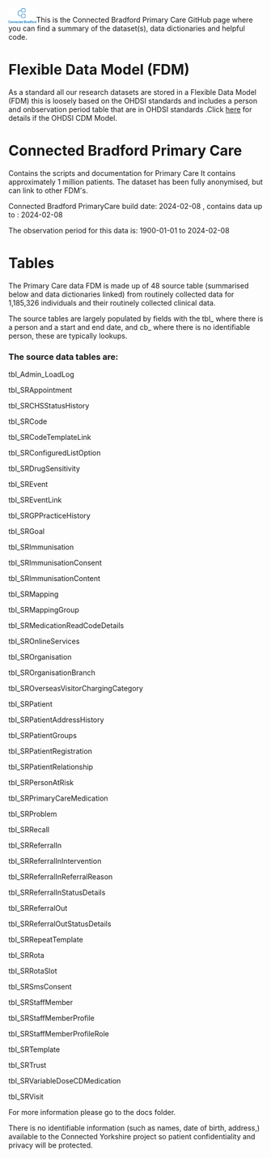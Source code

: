 <a href="https://www.bradfordresearch.nhs.uk/our-research-teams/connected-bradford/">
  <img align="left" alt="ConnectedBradford" width="55px" src="https://github.com/ShoreRob1/Images/blob/main/CB%20logo%201.png?raw=true" />
</a>

This is the Connected Bradford Primary Care GitHub page where you can find a summary of the dataset(s), data dictionaries and helpful code.

# Flexible Data Model (FDM) 

As a standard all our research datasets are stored in a Flexible Data Model (FDM) this is loosely based on the OHDSI standards and includes a person and onbservation period table that are in OHDSI standards .Click [here](https://www.ohdsi.org/data-standardization/) for details if the OHDSI CDM Model. 



# Connected Bradford Primary Care

Contains the scripts and documentation for Primary Care
It contains approximately 1 million patients. The dataset has been fully anonymised, but can link to other FDM's.

Connected Bradford PrimaryCare build date: 2024-02-08	, contains data up to : 2024-02-08

The observation period for this data is: 1900-01-01	to	2024-02-08

# Tables
The Primary Care data FDM is made up of 48 source table (summarised below and data dictionaries linked) from routinely collected data for 1,185,326  individuals and their routinely collected clinical data. 

The source tables are largely populated by fields with the tbl_ where there is a person and a start and end date, and cb_ where there is no identifiable person, these are typically lookups.

### The source data tables are: 

tbl_Admin_LoadLog

tbl_SRAppointment


tbl_SRCHSStatusHistory

tbl_SRCode

tbl_SRCodeTemplateLink

tbl_SRConfiguredListOption

tbl_SRDrugSensitivity

tbl_SREvent

tbl_SREventLink

tbl_SRGPPracticeHistory

tbl_SRGoal

tbl_SRImmunisation

tbl_SRImmunisationConsent

tbl_SRImmunisationContent

tbl_SRMapping

tbl_SRMappingGroup

tbl_SRMedicationReadCodeDetails

tbl_SROnlineServices

tbl_SROrganisation

tbl_SROrganisationBranch

tbl_SROverseasVisitorChargingCategory

tbl_SRPatient

tbl_SRPatientAddressHistory

tbl_SRPatientGroups

tbl_SRPatientRegistration

tbl_SRPatientRelationship

tbl_SRPersonAtRisk

tbl_SRPrimaryCareMedication

tbl_SRProblem

tbl_SRRecall

tbl_SRReferralIn

tbl_SRReferralInIntervention

tbl_SRReferralInReferralReason

tbl_SRReferralInStatusDetails

tbl_SRReferralOut

tbl_SRReferralOutStatusDetails

tbl_SRRepeatTemplate

tbl_SRRota

tbl_SRRotaSlot

tbl_SRSmsConsent

tbl_SRStaffMember

tbl_SRStaffMemberProfile

tbl_SRStaffMemberProfileRole

tbl_SRTemplate

tbl_SRTrust

tbl_SRVariableDoseCDMedication

tbl_SRVisit


For more information please go to the docs folder. 

There is no identifiable information (such as names, date of birth, address,) available to the Connected Yorkshire project so patient confidentiality and privacy will be protected.


